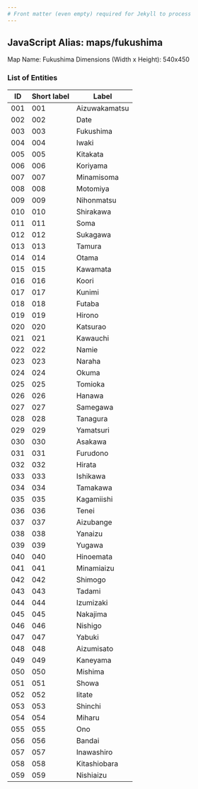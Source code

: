 ```yaml
---
# Front matter (even empty) required for Jekyll to process
---
```


## JavaScript Alias: maps/fukushima

Map Name: Fukushima
Dimensions (Width x Height): 540x450





### List of Entities

ID | Short label | Label
---|---|---|
001|001|Aizuwakamatsu
002|002|Date
003|003|Fukushima
004|004|Iwaki
005|005|Kitakata
006|006|Koriyama
007|007|Minamisoma
008|008|Motomiya
009|009|Nihonmatsu
010|010|Shirakawa
011|011|Soma
012|012|Sukagawa
013|013|Tamura
014|014|Otama
015|015|Kawamata
016|016|Koori
017|017|Kunimi
018|018|Futaba
019|019|Hirono
020|020|Katsurao
021|021|Kawauchi
022|022|Namie
023|023|Naraha
024|024|Okuma
025|025|Tomioka
026|026|Hanawa
027|027|Samegawa
028|028|Tanagura
029|029|Yamatsuri
030|030|Asakawa
031|031|Furudono
032|032|Hirata
033|033|Ishikawa
034|034|Tamakawa
035|035|Kagamiishi
036|036|Tenei
037|037|Aizubange
038|038|Yanaizu
039|039|Yugawa
040|040|Hinoemata
041|041|Minamiaizu
042|042|Shimogo
043|043|Tadami
044|044|Izumizaki
045|045|Nakajima
046|046|Nishigo
047|047|Yabuki
048|048|Aizumisato
049|049|Kaneyama
050|050|Mishima
051|051|Showa
052|052|Iitate
053|053|Shinchi
054|054|Miharu
055|055|Ono
056|056|Bandai
057|057|Inawashiro
058|058|Kitashiobara
059|059|Nishiaizu